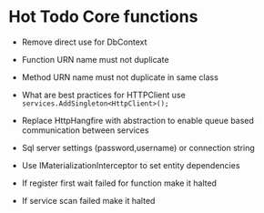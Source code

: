 ﻿# Hot Todo Core functions
* Remove direct use for DbContext
* Function URN name must not duplicate
* Method URN name must not duplicate in same class
* What are best practices for HTTPClient use `services.AddSingleton<HttpClient>();`
* Replace HttpHangfire with abstraction to enable queue based communication between services
* Sql server settings (password,username) or connection string

* Use IMaterializationInterceptor to set entity dependencies
* If register first wait failed for function make it halted
* If service scan failed make it halted